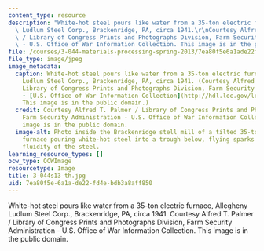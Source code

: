 ```yaml
---
content_type: resource
description: "White-hot steel pours like water from a 35-ton electric furnace, Allegheny\
  \ Ludlum Steel Corp., Brackenridge, PA, circa 1941.\r\nCourtesy Alfred T. Palmer\
  \ / Library of Congress Prints and Photographs Division, Farm Security Administration\
  \ - U.S. Office of War Information Collection. This image is in the public domain."
file: /courses/3-044-materials-processing-spring-2013/7ea80f5e6a1ade22fd4ebdb3a8aff850_3-044s13-th.jpg
file_type: image/jpeg
image_metadata:
  caption: White-hot steel pours like water from a 35-ton electric furnace, Allegheny
    Ludlum Steel Corp., Brackenridge, PA, circa 1941. (Courtesy Alfred T. Palmer /
    Library of Congress Prints and Photographs Division, Farm Security Administration
    - [U.S. Office of War Information Collection](http://hdl.loc.gov/loc.pnp/fsac.1a35062).
    This image is in the public domain.)
  credit: Courtesy Alfred T. Palmer / Library of Congress Prints and Photographs Division,
    Farm Security Administration - U.S. Office of War Information Collection. This
    image is in the public domain.
  image-alt: Photo inside the Brackenridge stell mill of a tilted 35-ton electric
    furnace pouring white-hot steel into a trough below, flying sparks indicate the
    fluidity of the steel.
learning_resource_types: []
ocw_type: OCWImage
resourcetype: Image
title: 3-044s13-th.jpg
uid: 7ea80f5e-6a1a-de22-fd4e-bdb3a8aff850
---
```

White-hot steel pours like water from a 35-ton electric furnace, Allegheny Ludlum Steel Corp., Brackenridge, PA, circa 1941.
Courtesy Alfred T. Palmer / Library of Congress Prints and Photographs Division, Farm Security Administration - U.S. Office of War Information Collection. This image is in the public domain.

